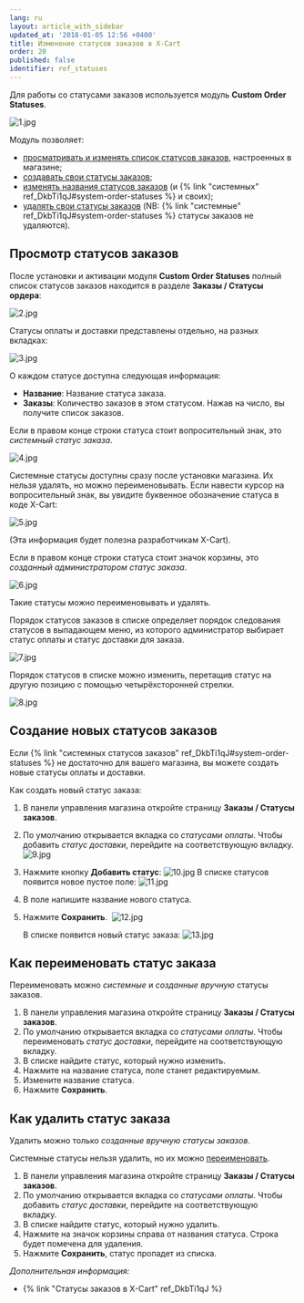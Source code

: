 ```yaml
---
lang: ru
layout: article_with_sidebar
updated_at: '2018-01-05 12:56 +0400'
title: Изменение статусов заказов в X-Cart
order: 20
published: false
identifier: ref_statuses
---
```

Для работы со статусами заказов используется модуль **Custom Order Statuses**.

![1.jpg]({{site.baseurl}}/attachments/ref_statuses/1.jpg)

Модуль позволяет:

*   [просматривать и изменять список статусов заказов](#viewing-order-statuses), настроенных в магазине;
*   [создавать свои статусы заказов](#adding-custom-order-statuses);
*   [изменять названия статусов заказов](#renaming-order-statuses) (и {% link "системных" ref_DkbTi1qJ#system-order-statuses %} и своих);
*   [удалять свои статусы заказов](#deleting-order-statuses) (NB: {% link "системные" ref_DkbTi1qJ#system-order-statuses %} статусы заказов не удаляются). 

## Просмотр статусов заказов

После установки и активации модуля **Custom Order Statuses** полный список статусов заказов находится в разделе **Заказы / Статусы ордера**:

![2.jpg]({{site.baseurl}}/attachments/ref_statuses/2.jpg)

Статусы оплаты и доставки представлены отдельно, на разных вкладках:

![3.jpg]({{site.baseurl}}/attachments/ref_statuses/3.jpg)

О каждом статусе доступна следующая информация:

*   **Название**: Название статуса заказа.
*   **Заказы**: Количество заказов в этом статусом. Нажав на число, вы получите список заказов.

Если в правом конце строки статуса стоит вопросительный знак, это _системный статус заказа_.

![4.jpg]({{site.baseurl}}/attachments/ref_statuses/4.jpg)

Системные статусы доступны сразу  после установки магазина. Их нельзя удалять, но можно переименовывать. Если навести курсор на вопросительный знак, вы увидите буквенное обозначение статуса в коде X-Cart:

![5.jpg]({{site.baseurl}}/attachments/ref_statuses/5.jpg)

(Эта информация будет полезна разработчикам X-Cart).

Если в правом конце строки статуса стоит значок корзины, это _созданный администратором статус заказа_.

![6.jpg]({{site.baseurl}}/attachments/ref_statuses/6.jpg)

Такие статусы можно переименовывать и удалять.

Порядок статусов заказов в списке определяет порядок следования статусов в выпадающем меню, из которого администратор выбирает статус оплаты и статус доставки для заказа.

![7.jpg]({{site.baseurl}}/attachments/ref_statuses/7.jpg)

Порядок статусов в списке можно изменить, перетащив статус на другую позицию с помощью четырёхсторонней стрелки.

![8.jpg]({{site.baseurl}}/attachments/ref_statuses/8.jpg)

## Создание новых статусов заказов

Если {% link "системных статусов заказов" ref_DkbTi1qJ#system-order-statuses %} не достаточно для вашего магазина, вы можете создать новые статусы оплаты и доставки. 

Как создать новый статус заказа:

1.  В панели управления магазина откройте страницу **Заказы / Статусы заказов**. 
2.  По умолчанию открывается вкладка со _статусами оплаты_. Чтобы добавить _статус доставки_, перейдите на соответствующую вкладку. 
    ![9.jpg]({{site.baseurl}}/attachments/ref_statuses/9.jpg)
3.  Нажмите кнопку **Добавить статус**:
    ![10.jpg]({{site.baseurl}}/attachments/ref_statuses/10.jpg)
    В списке статусов появится новое пустое поле:
    ![11.jpg]({{site.baseurl}}/attachments/ref_statuses/11.jpg)

4.  В поле напишите название нового статуса.

5.  Нажмите **Сохранить**. 
    ![12.jpg]({{site.baseurl}}/attachments/ref_statuses/12.jpg)

    В списке появится новый статус заказа:
    ![13.jpg]({{site.baseurl}}/attachments/ref_statuses/13.jpg)


## Как переименовать статус заказа

Переименовать можно _системные_ и _созданные вручную_ статусы заказов.

1.  В панели управления магазина откройте страницу **Заказы / Статусы заказов**. 
2.  По умолчанию открывается вкладка со _статусами оплаты_. Чтобы переименовать _статус доставки_, перейдите на соответствующую вкладку. 
3.  В списке найдите статус, который нужно изменить. 
4.  Нажмите на название статуса, поле станет редактируемым.
5.  Измените название статуса.
6.  Нажмите **Сохранить**.
    
## Как удалить статус заказа

Удалить можно только _созданные вручную статусы заказов_. 

Системные статусы нельзя удалить, но их можно [переименовать](#renaming-order-statuses).

1.  В панели управления магазина откройте страницу **Заказы / Статусы заказов**. 
2.  По умолчанию открывается вкладка со _статусами оплаты_. Чтобы добавить _статус доставки_, перейдите на соответствующую вкладку.  
3.  В списке найдите статус, который нужно удалить.
4.  Нажмите на значок корзины справа от названия статуса. Строка будет помечена для удаления.
5.  Нажмите **Сохранить**, статус пропадет из списка.

_Дополнительная информация:_

*   {% link "Статусы заказов в X-Cart" ref_DkbTi1qJ %}
